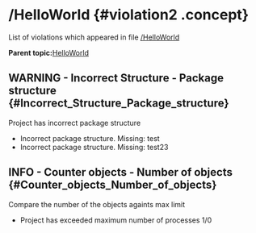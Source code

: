 # /HelloWorld {#violation2 .concept}

List of violations which appeared in file [/HelloWorld](../../../projects/HelloWorld/HelloWorld.md)

**Parent topic:**[HelloWorld](../../../qa/projects/HelloWorld.md)

## WARNING - Incorrect Structure - Package structure {#Incorrect_Structure_Package_structure}

Project has incorrect package structure

-   Incorrect package structure. Missing: test
-   Incorrect package structure. Missing: test23

## INFO - Counter objects - Number of objects {#Counter_objects_Number_of_objects}

Compare the number of the objects againts max limit

-   Project has exceeded maximum number of processes 1/0

